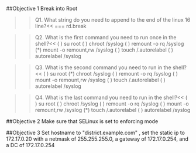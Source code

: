 ##Objective 1
Break into Root

>> Q1. What string do you need to append to the end of the linux 16 line?<<
=== rd.break

>> Q2. What is the first command you need to run once in the shell?<<
( ) su root
( ) chroot /syslog
( ) remount -o rq /syslog
(*) mount -o remount,rw /syslog
( ) touch /.autorelabel
( ) autorelabel /syslog

>> Q3. What is the second command you need to run in the shell?<<
( ) su root
(*) chroot /syslog
( ) remount -o rq /syslog
( ) mount -o remount,rw /syslog
( ) touch /.autorelabel
( ) autorelabel /syslog

>> Q4. What is the last command you need to run in the shell?<<
( ) su root
( ) chroot /syslog
( ) remount -o rq /syslog
( ) mount -o remount,rw /syslog
(*) touch /.autorelabel
( ) autorelabel /syslog


##Objective 2
Make sure that SELinux is set to enforcing mode
 
##Objective 3
Set hostname to "district.example.com" , set the static ip to 172.17.0.20 with a netmask of 255.255.255.0, a gateway of 172.17.0.254, and a DC of 172.17.0.254

 
 
